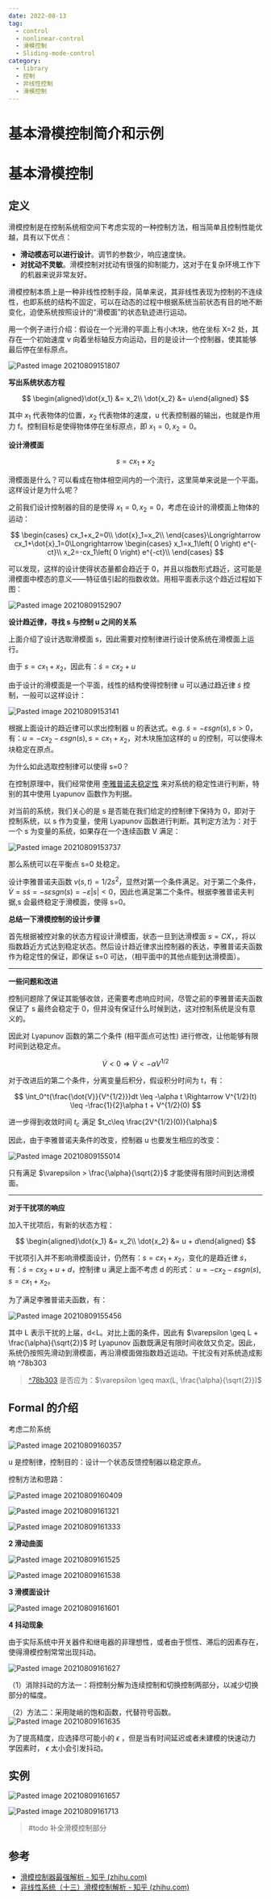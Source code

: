 ```yaml
---
date: 2022-08-13
tag:
  - control
  - nonlinear-control
  - 滑模控制
  - Sliding-mode-control
category:
  - library
  - 控制
  - 非线性控制
  - 滑模控制
---
```


# 基本滑模控制简介和示例

# 基本滑模控制

## 定义

滑模控制是在控制系统相空间下考虑实现的一种控制方法，相当简单且控制性能优越，具有以下优点：
- **滑动模态可以进行设计**。调节的参数少，响应速度快。
- **对扰动不灵敏**。滑模控制对扰动有很强的抑制能力，这对于在复杂环境工作下的机器来说非常友好。

滑模控制本质上是一种非线性控制手段，简单来说，其非线性表现为控制的不连续性，也即系统的结构不固定，可以在动态的过程中根据系统当前状态有目的地不断变化，迫使系统按照设计的“滑模面”的状态轨迹进行运动。

用一个例子进行介绍：假设在一个光滑的平面上有小木块，他在坐标 X=2 处，其存在一个初始速度 v 向着坐标轴反方向运动，目的是设计一个控制器，使其能够最后停在坐标原点。

![Pasted image 20210809151807](./../../assets/Pasted-image-20210809151807.png)

**写出系统状态方程**


$$
\begin{aligned}\dot{x_1} &= x_2\\ \dot{x_2} &= u\end{aligned}
$$


其中 $x_1$ 代表物体的位置，$x_2$ 代表物体的速度，u 代表控制器的输出，也就是作用力 f。控制目标是使得物体停在坐标原点，即 $x_1=0, x_2=0$。

**设计滑模面**


$$
s = c x_1+x_2
$$


滑模面是什么？可以看成在物体相空间内的一个流行，这里简单来说是一个平面。这样设计是为什么呢？

之前我们设计控制器的目的是使得 $x_1=0, x_2=0$，考虑在设计的滑模面上物体的运动：


$$
\begin{cases}
	cx_1+x_2=0\\
	\dot{x}_1=x_2\\
\end{cases}\Longrightarrow cx_1+\dot{x}_1=0\Longrightarrow \begin{cases}
	x_1=x_1\left( 0 \right) e^{-ct}\\
	x_2=-cx_1\left( 0 \right) e^{-ct}\\
\end{cases}
$$


可以发现，这样的设计使得状态量都会趋近于 0，并且以指数形式趋近，这可能是滑模面中模态的意义——特征值引起的指数收敛。用相平面表示这个趋近过程如下图：

![Pasted image 20210809152907](./../../assets/Pasted-image-20210809152907.png)

**设计趋近律，寻找 s 与控制 u 之间的关系**

上面介绍了设计选取滑模面 s，因此需要对控制律进行设计使系统在滑模面上运行。

由于 $s=cx_1+x_2$，因此有：$\dot{s}=cx_2+u$

由于设计的滑模面是一个平面，线性的结构使得控制律 u 可以通过趋近律 $\dot{s}$ 控制，一般可以这样设计：

![Pasted image 20210809153141](./../../assets/Pasted-image-20210809153141.png)

根据上面设计的趋近律可以求出控制器 u 的表达式。e.g. $\dot{s}=-\varepsilon sgn(s), s>0$，有：$u = -cx_2 - \varepsilon sgn(s), s=cx_1+x_2$，对木块施加这样的 u 的控制，可以使得木块稳定在原点。

为什么如此选取控制律可以使得 s=0？

在控制原理中，我们经常使用 [李雅普诺夫稳定性](./../../李雅普诺夫稳定性.md) 来对系统的稳定性进行判断，特别的其中使用 Lyapunov 函数作为判据。

对当前的系统，我们关心的是 s 是否能在我们给定的控制律下保持为 0，即对于控制系统，以 s 作为变量，使用 Lyapunov 函数进行判断。其判定方法为：对于一个 s 为变量的系统，如果存在一个连续函数 V 满足：

![Pasted image 20210809153737](./../../assets/Pasted-image-20210809153737.png)

那么系统可以在平衡点 s=0 处稳定。

设计李雅普诺夫函数 $v(s,t) = 1/2s^2$，显然对第一个条件满足。对于第二个条件，$\dot{V} = s \dot{s} = -s\varepsilon sgn(s) =-\varepsilon |s| <0$，因此也满足第二个条件。根据李雅普诺夫判据,s 会最终稳定于滑模面，使得 s=0。

**总结一下滑模控制的设计步骤**

首先根据被控对象的状态方程设计滑模面，状态一旦到达滑模面 $s=CX$，，将以指数趋近方式达到稳定状态。然后设计趋近律求出控制器的表达，李雅普诺夫函数作为稳定性的保证，即保证 s=0 可达，（相平面中的其他点能到达滑模面）。

---

**一些问题和改进**

控制问题除了保证其能够收敛，还需要考虑响应时间，尽管之前的李雅普诺夫函数保证了 s 最终会稳定于 0，但并没有保证什么时候到达，这对控制系统是没有意义的。

因此对 Lyapunov 函数的第二个条件 (相平面点可达性) 进行修改，让他能够有限时间到达稳定点。


$$
\dot{V}<0 \Rightarrow \dot{V}<-\alpha V^{1/2}
$$


对于改进后的第二个条件，分离变量后积分，假设积分时间为 t，有：


$$
\int_0^t{\frac{\dot{V}}{V^{1/2}}}dt \leq -\alpha t \Rightarrow V^{1/2}(t) \leq -\frac{1}{2}\alpha t + V^{1/2}(0)
$$


进一步得到收敛时间 $t_c$ 满足 $t_c\leq \frac{2V^{1/2}(0)}{\alpha}$

因此，由于李雅普诺夫条件的改变，控制器 u 也要发生相应的改变：

![Pasted image 20210809155014](./../../assets/Pasted-image-20210809155014.png)

只有满足 $\varepsilon > \frac{\alpha}{\sqrt{2}}$ 才能使得有限时间到达滑模面。

---

**对于干扰项的响应**

加入干扰项后，有新的状态方程：


$$
\begin{aligned}\dot{x_1} &= x_2\\ \dot{x_2} &= u + d\end{aligned}
$$


干扰项引入并不影响滑模面设计，仍然有：$s=cx_1+x_2$，变化的是趋近律 $\dot{s}$，有：$\dot{s}=cx_2+u+d$，控制律 u 满足上面不考虑 d 的形式：
$u = -cx_2 - \varepsilon sgn(s), s=cx_1+x_2$。

为了满足李雅普诺夫函数，有：

![Pasted image 20210809155456](./../../assets/Pasted-image-20210809155456.png)

其中 L 表示干扰的上届，d<L。对比上面的条件，因此有 $\varepsilon \geq L + \frac{\alpha}{\sqrt{2}}$ 时 Lyapunov 函数既满足有限时间收敛又负定。因此，系统仍按照先滑动到滑模面，再沿滑模面做指数趋近运动。干扰没有对系统造成影响 ^78b303

> [^78b303](./#^78b303) 是否应为：$\varepsilon \geq max(L, \frac{\alpha}{\sqrt{2}})$

## Formal 的介绍

考虑二阶系统

![Pasted image 20210809160357](./../../assets/Pasted-image-20210809160357.png)

u 是控制律，控制目的：设计一个状态反馈控制器以稳定原点。

控制方法和思路：

![Pasted image 20210809160409](./../../assets/Pasted-image-20210809160409.png)

![Pasted image 20210809161321](./../../assets/Pasted-image-20210809161321.png)

![Pasted image 20210809161333](./../../assets/Pasted-image-20210809161333.png)

**2 滑动曲面**

![Pasted image 20210809161525](./../../assets/Pasted-image-20210809161525.png)

![Pasted image 20210809161538](./../../assets/Pasted-image-20210809161538.png)

**3 滑模面设计**

![Pasted image 20210809161601](./../../assets/Pasted-image-20210809161601.png)

**4 抖动现象**

由于实际系统中开关器件和继电器的非理想性，或者由于惯性、滞后的因素存在，使得滑模控制常常出现抖动。

![Pasted image 20210809161627](./../../assets/Pasted-image-20210809161627.png)


（1）消除抖动的方法一：将控制分解为连续控制和切换控制两部分，以减少切换部分的幅度。

（2）方法二：采用陡峭的饱和函数，代替符号函数。
![Pasted image 20210809161635](./../../assets/Pasted-image-20210809161635.png)

为了提高精度，应选择尽可能小的 $\epsilon$ ，但是当有时间延迟或者未建模的快速动力学因素时， $\epsilon$ 太小会引发抖动。

## 实例

![Pasted image 20210809161657](./../../assets/Pasted-image-20210809161657.png)

![Pasted image 20210809161713](./../../assets/Pasted-image-20210809161713.png)

> #todo 补全滑模控制部分



## 参考

- [滑模控制器最强解析 - 知乎 (zhihu.com)](https://zhuanlan.zhihu.com/p/78549442)
- [非线性系统（十三）滑模控制解析 - 知乎 (zhihu.com)](https://zhuanlan.zhihu.com/p/138860110)

